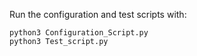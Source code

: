 Run the configuration and test scripts with:

```
python3 Configuration_Script.py 
python3 Test_script.py 
```

